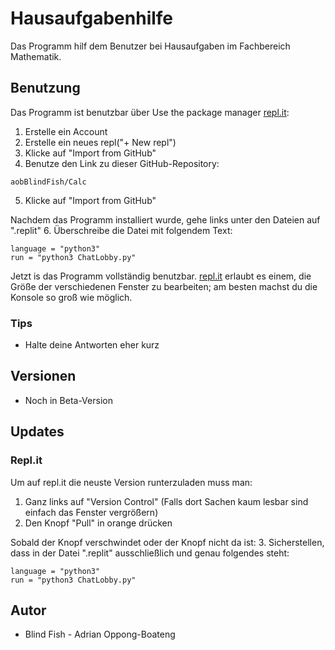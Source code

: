 # Hausaufgabenhilfe

Das Programm hilf dem Benutzer bei Hausaufgaben im Fachbereich Mathematik.


## Benutzung

Das Programm ist benutzbar über Use the package manager [repl.it](https://repl.it/):
1. Erstelle ein Account
2. Erstelle ein neues repl("+ New repl")
3. Klicke auf "Import from GitHub"
4. Benutze den Link zu dieser GitHub-Repository:
 ```
aobBlindFish/Calc
```
5. Klicke auf "Import from GitHub"

Nachdem das Programm installiert wurde, gehe links unter den Dateien auf ".replit"
6. Überschreibe die Datei mit folgendem Text:
```
language = "python3"
run = "python3 ChatLobby.py"
```
Jetzt is das Programm vollständig benutzbar. [repl.it](https://repl.it/) erlaubt es einem, die Größe der verschiedenen Fenster zu bearbeiten; am besten machst du die Konsole so groß wie möglich.

### Tips
- Halte deine Antworten eher kurz

## Versionen

- Noch in Beta-Version

## Updates
### Repl.it
Um auf repl.it die neuste Version runterzuladen muss man:
1. Ganz links auf "Version Control" (Falls dort Sachen kaum lesbar sind einfach das Fenster vergrößern)
2. Den Knopf "Pull" in orange drücken

Sobald der Knopf verschwindet oder der Knopf nicht da ist:
3. Sicherstellen, dass in der Datei ".replit" ausschließlich und genau folgendes steht:
```
language = "python3"
run = "python3 ChatLobby.py"
```

## Autor

- Blind Fish - Adrian Oppong-Boateng